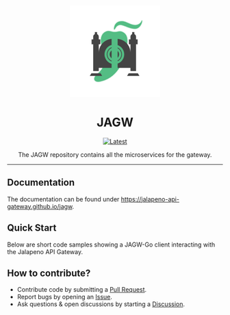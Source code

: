 <p align="center">
	<img src="./docs/static/img/logo.png">
</p>
<h1 align="center">JAGW</h1>
<p align="center">
	<a href="https://github.com/jalapeno-api-gateway/jagw/releases/latest"><img src="https://img.shields.io/github/v/tag/jalapeno-api-gateway/jagw.svg?label=release&logo=github" alt="Latest"></a>
</p>

<p align="center">
The JAGW repository contains all the microservices for the gateway.
</p>

---

## Documentation
The documentation can be found under https://jalapeno-api-gateway.github.io/jagw.

## Quick Start
Below are short code samples showing a JAGW-Go client interacting with the Jalapeno API Gateway.

## How to contribute?

- Contribute code by submitting a [Pull Request](https://github.com/jalapeno-api-gateway/jagw-go/pulls).
- Report bugs by opening an [Issue](https://github.com/jalapeno-api-gateway/jagw-go/issues).
- Ask questions & open discussions by starting a [Discussion](https://github.com/jalapeno-api-gateway/jagw-go/discussions).